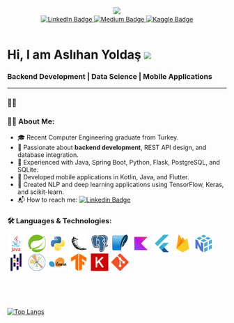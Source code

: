 <div id="header" align="center">

  
  <img src= "https://media.giphy.com/media/v1.Y2lkPTc5MGI3NjExNGg2bWJpNXNhYndtd3FqaGYwNTVkbzYyeno1MWtuZmJsN2dpY2o4dCZlcD12MV9pbnRlcm5hbF9naWZfYnlfaWQmY3Q9cw/QTfX9Ejfra3ZmNxh6B/giphy.gif" width="200"/>
</div>

<div id="badges" align="center" >
 

  <a href="https://www.linkedin.com/in/aslihanyoldas/">
    <img src="https://img.shields.io/badge/LinkedIn-blue?style=for-the-badge&logo=linkedin&logoColor=white" alt="LinkedIn Badge"/>
  </a>
    <a href="https://medium.com/@aslihanyoldas24">
    <img src = "https://img.shields.io/badge/Medium-12100E?style=for-the-badge&logo=medium&logoColor=white" alt="Medium Badge"/>
  </a>

 </a>
    <a href="https://www.kaggle.com/aslhanyolda">
    <img src = "https://img.shields.io/badge/Kaggle-035a7d?style=for-the-badge&logo=kaggle&logoColor=white" alt="Kaggle Badge"/>
  </a>
</div>
<div id="badges" align="center" >
 <img src="https://komarev.com/ghpvc/?username=AslihanYoldas&style=flat-square&color=blue" alt=""/>
</div>  
<h1>
  Hi, I am Aslıhan Yoldaş
  <img src="https://media.giphy.com/media/hvRJCLFzcasrR4ia7z/giphy.gif" width="30px"/>
</h1>

### Backend Development | Data Science | Mobile Applications
--------


###  :woman_technologist: 

### 👩‍💻 About Me:

- 🎓 Recent Computer Engineering graduate from Turkey.
- 🔭 Passionate about **backend development**, REST API design, and database integration.
- 🧠 Experienced with Java, Spring Boot, Python, Flask, PostgreSQL, and SQLite.
- 📱 Developed mobile applications in Kotlin, Java, and Flutter.
- 🤖 Created NLP and deep learning applications using TensorFlow, Keras, and scikit-learn.
- 📬 How to reach me: [![Linkedin Badge](https://img.shields.io/badge/-LinkedIn-blue?style=flat&logo=Linkedin&logoColor=white)](https://www.linkedin.com/in/aslihanyoldas/)

  
### 🛠 Languages & Technologies:
<div>
    <img src="https://github.com/devicons/devicon/blob/master/icons/java/java-original-wordmark.svg" title="Java" width="40" height="40"/>&nbsp;
    <img src="https://github.com/devicons/devicon/blob/master/icons/spring/spring-original.svg" title="Spring Boot" width="40" height="40"/>&nbsp;
    <img src="https://github.com/devicons/devicon/blob/master/icons/python/python-original.svg" title="Python" width="40" height="40"/>&nbsp;
    <img src="https://github.com/devicons/devicon/blob/master/icons/flask/flask-original.svg" title="Flask" width="40" height="40"/>&nbsp;
    <img src="https://github.com/devicons/devicon/blob/master/icons/postgresql/postgresql-original.svg" title="PostgreSQL" width="40" height="40"/>&nbsp;
    <img src="https://github.com/devicons/devicon/blob/master/icons/sqlite/sqlite-original.svg" title="SQLite" width="40" height="40"/>&nbsp;
    <img src="https://github.com/devicons/devicon/blob/master/icons/kotlin/kotlin-original.svg" title="Kotlin" width="40" height="40"/>&nbsp;
    <img src="https://github.com/devicons/devicon/blob/master/icons/flutter/flutter-original.svg" title="Flutter" width="40" height="40"/>&nbsp;
    <img src="https://github.com/devicons/devicon/blob/master/icons/firebase/firebase-original.svg" title="Firebase" width="40" height="40"/>&nbsp;
    <img src="https://github.com/devicons/devicon/blob/master/icons/numpy/numpy-original.svg" title="NumPy" width="40" height="40"/>&nbsp;
    <img src="https://github.com/devicons/devicon/blob/master/icons/pandas/pandas-original.svg" title="Pandas" width="40" height="40"/>&nbsp;
    <img src="https://github.com/devicons/devicon/blob/master/icons/matplotlib/matplotlib-original.svg" title="Matplotlib" width="40" height="40"/>&nbsp;
    <img src="https://github.com/devicons/devicon/blob/master/icons/scikitlearn/scikitlearn-original.svg" title="Scikit-learn" width="40" height="40"/>&nbsp;
    <img src="https://github.com/devicons/devicon/blob/master/icons/tensorflow/tensorflow-original.svg" title="TensorFlow" width="40" height="40"/>&nbsp;
    <img src="https://github.com/devicons/devicon/blob/master/icons/keras/keras-original.svg" title="Keras" width="40" height="40"/>&nbsp;
    <img src="https://github.com/devicons/devicon/blob/master/icons/git/git-original.svg" title="Git" width="40" height="40"/>&nbsp;
</div>

    

</div>
<br/><br/>

<br/><br/>
[![Top Langs](https://github-readme-stats.vercel.app/api/top-langs/?username=AslihanYoldas&layout=compact&theme=vision-friendly-dark)](https://github.com/anuraghazra/github-readme-stats)


<!--
**AslihanYoldas/AslihanYoldas** is a ✨ _special_ ✨ repository because its `README.md` (this file) appears on your GitHub profile.

Here are some ideas to get you started:

- 🔭 I’m currently working on ...
- 🌱 I’m currently learning ...
- 👯 I’m looking to collaborate on ...
- 🤔 I’m looking for help with ...
- 💬 Ask me about ...
- 📫 How to reach me: ...
- 😄 Pronouns: ...
- ⚡ Fun fact: ...
-->

